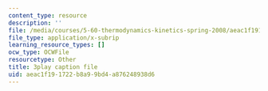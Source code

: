 ```yaml
---
content_type: resource
description: ''
file: /media/courses/5-60-thermodynamics-kinetics-spring-2008/aeac1f191722b8a99bd4a876248938d6_HYh3aq_NG8Q.srt
file_type: application/x-subrip
learning_resource_types: []
ocw_type: OCWFile
resourcetype: Other
title: 3play caption file
uid: aeac1f19-1722-b8a9-9bd4-a876248938d6
---
```

